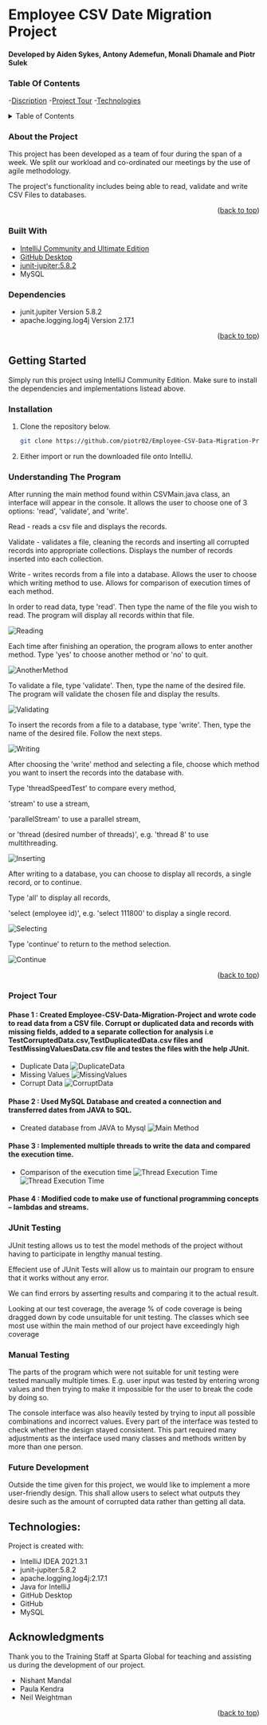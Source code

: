 # Employee CSV Date Migration Project

#### Developed by Aiden Sykes, Antony Ademefun, Monali Dhamale and Piotr Sulek




### Table Of Contents

-[Discription](#description)
-[Project Tour](#ProjectTour)
-[Technologies](#References)


<!-- TABLE OF CONTENTS -->
<details>
  <summary>Table of Contents</summary>
  <ol>
    <li>
      <a href="#about-the-project">About The Project</a>
      <ul>
        <li><a href="#built-with">Built With</a></li>
        <li><a href="#dependencies">Dependencies</a></li>
      </ul>
    </li>
    <li>
      <a href="#getting-started">Getting Started</a>
      <ul>
        <li><a href="#installation">Installation</a></li>
        <li><a href="#understanding-the-program">Understanding The Program</a></li>
      </ul>
    </li>
    <li>
      <a href="#project-tour">Project Tour</a>
      <ul>
        <li><a href="#phase-1">Phase 1</a></li>
        <li><a href="#phase-2">Phase 2</a></li>
        <li><a href="#phase-3">Phase 3</a></li>
        <li><a href="#phase-4">Phase 4</a></li>
      </ul>
    </li>
    <li><a href="#junit-testing">JUnit Testing</a></li>
    <li><a href="#manual-testing">Manual Testing</a></li>
    <li><a href="#future-development">Future Development</a></li>
    <li><a href="#technologies">Technologies</a></li>
    <li><a href="#acknowledgements">Acknowledgements</a></li>
  </ol>
</details>

### About the Project

This project has been developed as a team of four during the span of a week. We split our workload and co-ordinated our meetings by the use of agile methodology.




The project's functionality includes being able to read, validate and write CSV Files to databases.


<p align="right">(<a href="#top">back to top</a>)</p>

### Built With

* [IntelliJ Community and Ultimate Edition](https://www.jetbrains.com/idea/)
* [GitHub Desktop](https://desktop.github.com)
* [junit-jupiter:5.8.2](https://junit.org/junit5/docs/current/user-guide/)
* MySQL

### Dependencies

* junit.jupiter Version 5.8.2
* apache.logging.log4j Version 2.17.1


<p align="right">(<a href="#top">back to top</a>)</p>


## Getting Started

Simply run this project using IntelliJ Community Edition. Make sure to install the dependencies and implementations listead above.

### Installation

1. Clone the repository below.
   ```sh
   git clone https://github.com/piotr02/Employee-CSV-Data-Migration-Project.git
   ```
2. Either import or run the downloaded file onto IntelliJ.

### Understanding The Program
After running the main method found within CSVMain.java class, an interface
will appear in the console. It allows the user to choose one of 3 options:
'read', 'validate', and 'write'.

Read - reads a csv file and displays the records.

Validate - validates a file, cleaning the records and inserting all
corrupted records into appropriate collections. Displays the number of
records inserted into each collection.

Write - writes records from a file into a database. Allows the user to choose
which writing method to use. Allows for comparison of execution times of
each method.

In order to read data, type 'read'. Then type the name
of the file you wish to read. The program will display
all records within that file.

  ![Reading](reading.jpg)

Each time after finishing an operation, the program
allows to enter another method. Type 'yes' to choose
another method or 'no' to quit.

  ![AnotherMethod](anotherMethod.jpg)

To validate a file, type 'validate'. Then, type the name
of the desired file. The program will validate the chosen
file and display the results.

  ![Validating](validating.jpg)

To insert the records from a file to a database, type
'write'. Then, type the name of the desired file.
Follow the next steps.

  ![Writing](writing.jpg)

After choosing the 'write' method and selecting a file,
choose which method you want to insert the records
into the database with. 

Type 'threadSpeedTest' to compare every method,

'stream' to use a stream,

'parallelStream' to use a parallel stream,

or 'thread (desired number of threads)', e.g. 'thread 8'
to use multithreading.

  ![Inserting](inserting.jpg)

After writing to a database, you can choose to display
all records, a single record, or to continue.

Type 'all' to display all records,

'select (employee id)', e.g. 'select 111800'
to display a single record.

  ![Selecting](selecting.jpg)

Type 'continue' to return to the method selection.

  ![Continue](continue.jpg)


<p align="right">(<a href="#top">back to top</a>)</p>


### Project Tour

#### Phase 1 : Created Employee-CSV-Data-Migration-Project and wrote code to read data from a CSV file. Corrupt or duplicated data and records with missing fields,              added to a separate collection for analysis i.e TestCorruptedData.csv,TestDuplicatedData.csv files and TestMissingValuesData.csv file and testes the files with the            help JUnit.
* Duplicate Data
             ![DuplicateData](DuplicateData.png)
* Missing Values
             ![MissingValues](MissingValues.png)
* Corrupt Data
              ![CorruptData](CorruptData.png)
             
#### Phase 2 : Used MySQL Database and created a connection and transferred dates from JAVA to SQL. 
* Created database  from JAVA to Mysql
![Main Method](CreateDatabase.png)

#### Phase 3 : Implemented multiple threads to write the data and compared the execution time. 

* Comparison of the execution time
  ![Thread Execution Time](Threadexecution.png)
  ![Thread Execution Time](graph.png)
#### Phase 4 : Modified code to make use of functional programming concepts – lambdas and streams.

### JUnit Testing

JUnit testing allows us to test the model methods of the project without having to participate in lengthy manual testing.

Effecient use of JUnit Tests will allow us to maintain our program to ensure that it works without any error.

We can find errors by asserting  results and comparing it to the actual result.

Looking at our test coverage, the average % of code coverage is being dragged down by code unsuitable for unit testing. The classes which see most use within the main method of our project have exceedingly high coverage

### Manual Testing

The parts of the program which were not suitable for unit testing were
tested manually multiple times. E.g. user input was tested by entering wrong
values and then trying to make it impossible for the user to break the code by doing so.

The console interface was also heavily tested by trying to input all
possible combinations and incorrect values. Every part of the interface was
tested to check whether the design stayed consistent. This part required
many adjustments as the interface used many classes and methods written by
more than one person.

### Future Development

Outside the time given for this project, we would like to implement a more user-friendly design. This shall allow users to select what outputs they desire such as the amount of corrupted data rather than getting all data.


## Technologies:

Project is created with:
* IntelliJ IDEA 2021.3.1
* junit-jupiter:5.8.2
* apache.logging.log4j:2.17.1
* Java for IntelliJ
* GitHub Desktop
* GitHub
* MySQL

<!-- ACKNOWLEDGMENTS -->
## Acknowledgments

Thank you to the Training Staff at Sparta Global for teaching and assisting us during the development of our project.

* Nishant Mandal
* Paula Kendra
* Neil Weightman

<p align="right">(<a href="#top">back to top</a>)</p>
